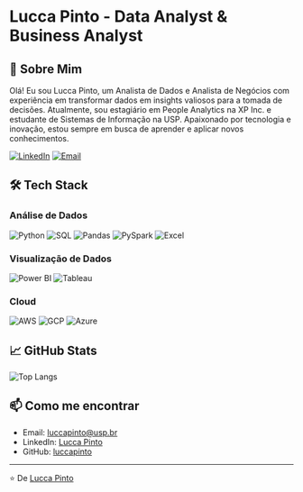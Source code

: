 # Lucca Pinto - Data Analyst & Business Analyst


## 👋 Sobre Mim

Olá! Eu sou Lucca Pinto, um Analista de Dados e Analista de Negócios com experiência em transformar dados em insights valiosos para a tomada de decisões. Atualmente, sou estagiário em People Analytics na XP Inc. e estudante de Sistemas de Informação na USP. Apaixonado por tecnologia e inovação, estou sempre em busca de aprender e aplicar novos conhecimentos.

[![LinkedIn](https://img.shields.io/badge/LinkedIn-0077B5?style=for-the-badge&logo=linkedin&logoColor=white)](https://www.linkedin.com/in/luccapinto)
[![Email](https://img.shields.io/badge/Email-D14836?style=for-the-badge&logo=gmail&logoColor=white)](mailto:luccapinto@usp.br)

## 🛠 Tech Stack

### Análise de Dados
![Python](https://img.shields.io/badge/Python-3776AB?style=for-the-badge&logo=python&logoColor=white)
![SQL](https://img.shields.io/badge/SQL-4479A1?style=for-the-badge&logo=postgresql&logoColor=white)
![Pandas](https://img.shields.io/badge/Pandas-150458?style=for-the-badge&logo=pandas&logoColor=white)
![PySpark](https://img.shields.io/badge/PySpark-3776AB?style=for-the-badge&logo=apache-spark&logoColor=white)
![Excel](https://img.shields.io/badge/Excel-217346?style=for-the-badge&logo=microsoft-excel&logoColor=white)

### Visualização de Dados
![Power BI](https://img.shields.io/badge/Power_BI-F2C811?style=for-the-badge&logo=power-bi&logoColor=black)
![Tableau](https://img.shields.io/badge/Tableau-E97627?style=for-the-badge&logo=tableau&logoColor=white)

### Cloud
![AWS](https://img.shields.io/badge/AWS-232F3E?style=for-the-badge&logo=amazon-aws&logoColor=white)
![GCP](https://img.shields.io/badge/GCP-4285F4?style=for-the-badge&logo=google-cloud&logoColor=white)
![Azure](https://img.shields.io/badge/Azure-0078D4?style=for-the-badge&logo=microsoft-azure&logoColor=white)

## 📈 GitHub Stats

![Top Langs](https://github-readme-stats.vercel.app/api/top-langs/?username=luccapinto&layout=compact&theme=radical)

## 📫 Como me encontrar

- Email: [luccapinto@usp.br](mailto:luccapinto@usp.br)
- LinkedIn: [Lucca Pinto](https://www.linkedin.com/in/luccapinto)
- GitHub: [luccapinto](https://github.com/luccapinto)

---

⭐️ De [Lucca Pinto](https://github.com/luccapinto)
